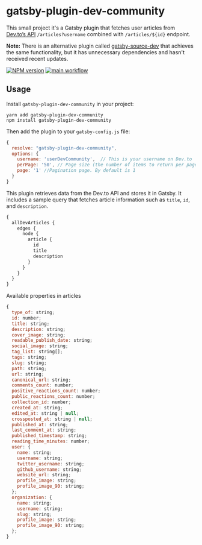 # gatsby-plugin-dev-community

This small project it's a Gatsby plugin that fetches user articles from [Dev.to’s API](https://developers.forem.com/api/v0#tag/articles/operation/getArticles) `/articles?username` combined with `/articles/${id}` endpoint.

**Note:** There is an alternative plugin called [gatsby-source-dev](https://github.com/geocine/gatsby-source-dev) that achieves the same functionality, but it has unnecessary dependencies and hasn't received recent updates.

[![NPM version](https://badgen.net/npm/v/gatsby-plugin-dev-community)](https://www.npmjs.com/package/gatsby-plugin-dev-community)
[![main workflow](https://github.com/foqc/gatsby-plugin-dev-community/actions/workflows/main.yml/badge.svg)](https://github.com/foqc/gatsby-plugin-dev-community/actions/workflows/main.yml)

## Usage

Install `gatsby-plugin-dev-community` in your project:

```
yarn add gatsby-plugin-dev-community
npm install gatsby-plugin-dev-community
```

Then add the plugin to your `gatsby-config.js` file:

```js
{
  resolve: "gatsby-plugin-dev-community",
  options: {
    username: 'userDevCommunity',  // This is your username on Dev.to
    perPage: '50', // Page size (the number of items to return per page 1 ... 1000). By default is 30
    page: '1' //Pagination page. By default is 1
  }
}
```

This plugin retrieves data from the Dev.to API and stores it in Gatsby. It includes a sample query that fetches article information such as `title`, `id`, and `description`.

```js
{
  allDevArticles {
    edges {
      node {
        article {
          id
          title
          description
        }
      }
    }
  }
}
```

Available properties in articles

```js
{
  type_of: string;
  id: number;
  title: string;
  description: string;
  cover_image: string;
  readable_publish_date: string;
  social_image: string;
  tag_list: string[];
  tags: string;
  slug: string;
  path: string;
  url: string;
  canonical_url: string;
  comments_count: number;
  positive_reactions_count: number;
  public_reactions_count: number;
  collection_id: number;
  created_at: string;
  edited_at: string | null;
  crossposted_at: string | null;
  published_at: string;
  last_comment_at: string;
  published_timestamp: string;
  reading_time_minutes: number;
  user: {
    name: string;
    username: string;
    twitter_username: string;
    github_username: string;
    website_url: string;
    profile_image: string;
    profile_image_90: string;
  };
  organization: {
    name: string;
    username: string;
    slug: string;
    profile_image: string;
    profile_image_90: string;
  };
}
```
